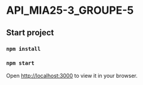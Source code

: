 # API_MIA25-3_GROUPE-5



## Start project


### `npm install`

### `npm start`

Open [http://localhost:3000](http://localhost:3000) to view it in your browser.




